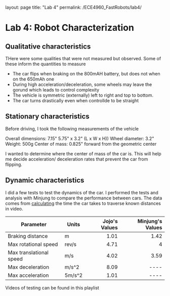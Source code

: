 layout: page
title: "Lab 4"
permalink: /ECE4960_FastRobots/lab4/


# Lab 4: Robot Characterization

## Qualitative characteristics
THere were some qualities that were not measured but observed. Some of these inform the quantities to measure
* The car flips when braking on the 800mAH battery, but does not when on the 650mAh one
* During high acceleration/deceleration, some wheels may leave the gorund which leads to control complexity
* The vehicle is symmetric (externally) left to right and top to bottom.
* The car turns drastically even when controllde to be straight

## Stationary characteristics
Before driving, I took the following measurements of the vehicle

Overall dimensions: 7.15" 5.75" x 3.2" (L x W x H))
Wheel diameter: 3.2"
Weight: 500g
Center of mass: 0.825" forward from the geometric center

I wanted to determine where the center of mass of the car is. This will help me decide acceleration/ deceleration rates that prevent the car from flipping.

## Dynamic characteristics
I did a few tests to test the dynamics of the car. I performed the tests and analysis with Minjung to compare the performance between cars. The data comes from [calculating](https://docs.google.com/spreadsheets/d/1idWWSh0xEPE-ISRhdxRxrnuk90jsQ51Zb4AoevzzLYQ/edit?usp=sharing) the time the car takes to traverse known distances in video. 

| Parameter               | Units      |Jojo's Values  | Minjung's Values  | 
|-------------------------|------------|--------------:|------------------:|
| Braking distance        | m          | 1.01          | 1.42              | 
| Max rotational speed    | rev/s      | 4.71          | 4                 | 
| Max translational speed | m/s        | 4.02          | 3.59              | 
| Max deceleration        | m/s^2      | 8.09          | ----              |
| Max acceleration        | 5m/s^2     | 1.01          | ----              |

Videos of testing can be found in this playlist
